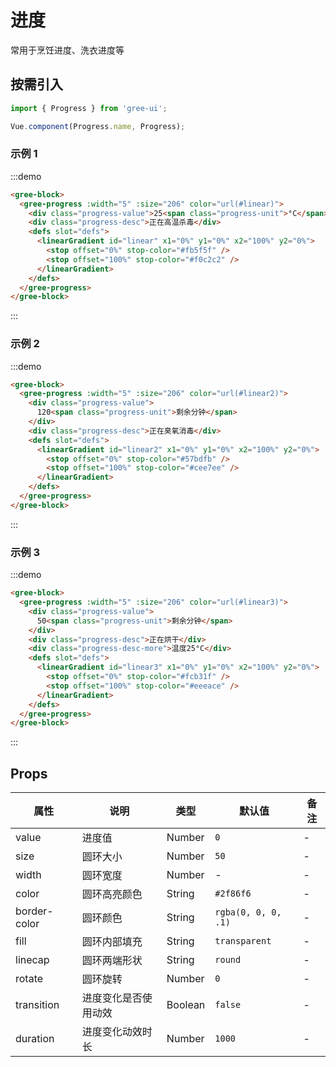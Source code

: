 # 进度

常用于烹饪进度、洗衣进度等

## 按需引入

```javascript
import { Progress } from 'gree-ui';

Vue.component(Progress.name, Progress);
```

### 示例 1

:::demo

```html
<gree-block>
  <gree-progress :width="5" :size="206" color="url(#linear)">
    <div class="progress-value">25<span class="progress-unit">°C</span></div>
    <div class="progress-desc">正在高温杀毒</div>
    <defs slot="defs">
      <linearGradient id="linear" x1="0%" y1="0%" x2="100%" y2="0%">
        <stop offset="0%" stop-color="#fb5f5f" />
        <stop offset="100%" stop-color="#f0c2c2" />
      </linearGradient>
    </defs>
  </gree-progress>
</gree-block>
```

:::

### 示例 2

:::demo

```html
<gree-block>
  <gree-progress :width="5" :size="206" color="url(#linear2)">
    <div class="progress-value">
      120<span class="progress-unit">剩余分钟</span>
    </div>
    <div class="progress-desc">正在臭氧消毒</div>
    <defs slot="defs">
      <linearGradient id="linear2" x1="0%" y1="0%" x2="100%" y2="0%">
        <stop offset="0%" stop-color="#57bdfb" />
        <stop offset="100%" stop-color="#cee7ee" />
      </linearGradient>
    </defs>
  </gree-progress>
</gree-block>
```

:::

### 示例 3

:::demo

```html
<gree-block>
  <gree-progress :width="5" :size="206" color="url(#linear3)">
    <div class="progress-value">
      50<span class="progress-unit">剩余分钟</span>
    </div>
    <div class="progress-desc">正在烘干</div>
    <div class="progress-desc-more">温度25°C</div>
    <defs slot="defs">
      <linearGradient id="linear3" x1="0%" y1="0%" x2="100%" y2="0%">
        <stop offset="0%" stop-color="#fcb31f" />
        <stop offset="100%" stop-color="#eeeace" />
      </linearGradient>
    </defs>
  </gree-progress>
</gree-block>
```

:::

## Props

| 属性         | 说明                 | 类型    | 默认值              | 备注 |
| ------------ | -------------------- | ------- | ------------------- | ---- |
| value        | 进度值               | Number  | `0`                 | \-   |
| size         | 圆环大小             | Number  | `50`                | \-   |
| width        | 圆环宽度             | Number  | \-                  | \-   |
| color        | 圆环高亮颜色         | String  | `#2f86f6`           | \-   |
| border-color | 圆环颜色             | String  | `rgba(0, 0, 0, .1)` | \-   |
| fill         | 圆环内部填充         | String  | `transparent`       | \-   |
| linecap      | 圆环两端形状         | String  | `round`             | \-   |
| rotate       | 圆环旋转             | Number  | `0`                 | \-   |
| transition   | 进度变化是否使用动效 | Boolean | `false`             | \-   |
| duration     | 进度变化动效时长     | Number  | `1000`              | \-   |

<style lang="less" scoped>
.content {
  flex-direction: column;
  .progress-value {
    color: #404657;
    font-size: 25px;
    font-family: 'Roboto_Thin';
    text-align: center;
    .progress-unit {
      font-family: 'FZLTHJW--GB1-0';
      font-size: 12px;
      vertical-align: text-top;
    }
  }
  .progress-desc, .progress-desc-more {
    font-family: 'FZLTHJW--GB1-0';
    color: rgba(112, 112, 112, 0.75);
    text-align: center;
    &.progress-desc-more {
      color: #707070;
      margin-top: 5px;
    }
  }
}
</style>
